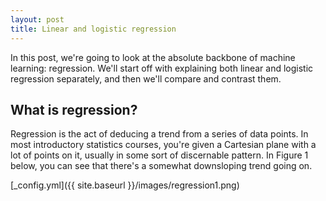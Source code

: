 ```yaml
---
layout: post
title: Linear and logistic regression
---
```


In this post, we're going to look at the absolute backbone of machine learning: regression. We'll start off with explaining both linear and logistic regression separately, and then we'll compare and contrast them.

## What is regression?

Regression is the act of deducing a trend from a series of data points. In most introductory statistics courses, you're given a Cartesian plane with a lot of points on it, usually in some sort of discernable pattern. In Figure 1 below, you can see that there's a somewhat downsloping trend going on.

[_config.yml]({{ site.baseurl }}/images/regression1.png)

